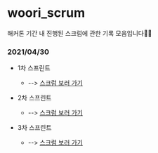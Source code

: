 # woori_scrum
해커톤 기간 내 진행된 스크럼에 관한 기록 모음입니다💪🏻

### 2021/04/30

* 1차 스프린트

    * --> [스크럼 보러 가기](https://github.com/woori-hippy/woori_scrum/blob/main/2021-04-30-15%EC%8B%9C30%EB%B6%84.md)

* 2차 스프린트 

    * --> [스크럼 보러 가기](https://github.com/woori-hippy/woori_scrum/blob/main/2021-04-30-19%EC%8B%9C30%EB%B6%84.md)

* 3차 스프린트 

    * --> [스크럼 보러 가기](https://github.com/woori-hippy/woori_scrum/blob/main/2021-04-30-23%EC%8B%9C00%EB%B6%84.md)
